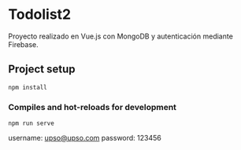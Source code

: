 # Todolist2
 
Proyecto realizado en Vue.js con MongoDB y autenticación mediante Firebase.



## Project setup
```
npm install
```

### Compiles and hot-reloads for development
```
npm run serve
```

username: upso@upso.com
password: 123456



